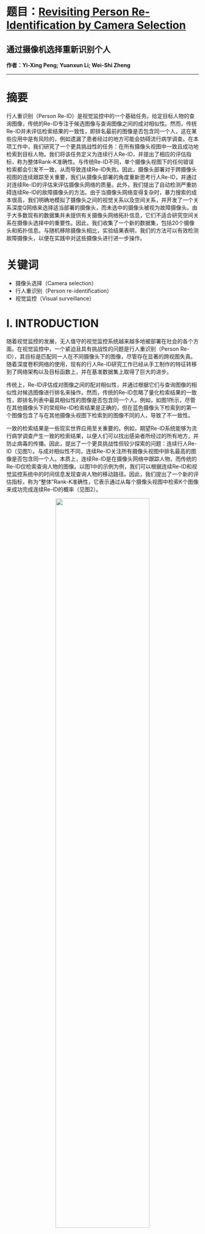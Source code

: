 # 题目：[Revisiting Person Re-Identification by Camera Selection](https://ieeexplore.ieee.org/document/10308725)  
## 通过摄像机选择重新识别个人
**作者：Yi-Xing Peng; Yuanxun Li; Wei-Shi Zheng** 

****
# 摘要

行人重识别（Person Re-ID）是视觉监控中的一个基础任务。给定目标人物的查询图像，传统的Re-ID专注于候选图像与查询图像之间的成对相似性。然而，传统Re-ID并未评估检索结果的一致性，即排名最前的图像是否包含同一个人，这在某些应用中是有风险的，例如遗漏了患者经过的地方可能会妨碍流行病学调查。在本项工作中，我们研究了一个更具挑战性的任务：在所有摄像头视图中一致且成功地检索到目标人物。我们将该任务定义为连续行人Re-ID，并提出了相应的评估指标，称为整体Rank-K准确性。与传统Re-ID不同，单个摄像头视图下的任何错误检索都会引发不一致，从而导致连续Re-ID失败。因此，摄像头部署对于跨摄像头视图的连续跟踪至关重要，我们从摄像头部署的角度重新思考行人Re-ID，并通过对连续Re-ID的评估来评估摄像头网络的质量。此外，我们提出了自动检测严重妨碍连续Re-ID的故障摄像头的方法。由于当摄像头网络变得复杂时，暴力搜索的成本很高，我们明确地模拟了摄像头之间的视觉关系以及空间关系，并开发了一个关系深度Q网络来选择适当部署的摄像头，而未选中的摄像头被视为故障摄像头。由于大多数现有的数据集并未提供有关摄像头网络拓扑信息，它们不适合研究空间关系在摄像头选择中的重要性。因此，我们收集了一个新的数据集，包括20个摄像头和拓扑信息。与随机移除摄像头相比，实验结果表明，我们的方法可以有效检测故障摄像头，以便在实践中对这些摄像头进行进一步操作。

# 关键词
- 摄像头选择（Camera selection）
- 行人重识别（Person re-identification）
- 视觉监控（Visual surveillance）

# I. INTRODUCTION

随着视觉监控的发展，无人值守的视觉监控系统越来越多地被部署在社会的各个方面。在视觉监控中，一个紧迫且具有挑战性的问题是行人重识别（Person Re-ID），其目标是匹配同一人在不同摄像头下的图像，尽管存在显著的跨视图失真。随着深度卷积网络的使用，现有的行人Re-ID研究工作已经从手工制作的特征转移到了网络架构以及目标函数上，并在基准数据集上取得了巨大的进步。

传统上，Re-ID评估成对图像之间的配对相似性，并通过根据它们与查询图像的相似性对候选图像进行排名来操作。然而，传统的Re-ID忽略了量化检索结果的一致性，即排名列表中最具相似性的图像是否包含同一个人。例如，如图1所示，尽管在其他摄像头下的常规Re-ID检索结果是正确的，但在蓝色摄像头下检索到的第一个图像包含了与在其他摄像头视图下检索到的图像不同的人，导致了不一致性。

一致的检索结果是一些现实世界应用至关重要的。例如，期望Re-ID系统能够为流行病学调查产生一致的检索结果，以便人们可以找出感染者所经过的所有地方，并防止病毒的传播。因此，提出了一个更具挑战性但较少探索的问题：连续行人Re-ID（见图1）。与成对相似性不同，连续Re-ID关注所有摄像头视图中排名最高的图像是否包含同一个人。本质上，连续Re-ID是在摄像头网络中跟踪人物，而传统的Re-ID仅检索查询人物的图像。以图1中的示例为例，我们可以根据连续Re-ID和视觉监控系统中的时间信息发现查询人物的移动路径。因此，我们提出了一个新的评估指标，称为“整体”Rank-K准确性，它表示通过从每个摄像头视图中检索K个图像来成功完成连续Re-ID的概率（见图2）。

<div align=center>
  <img src="https://img-blog.csdnimg.cn/direct/d6a61a00d7be44cfa3c91f671bde0288.png#pic_center" width="70%" />
</div>

<div align=center>
  <img src="https://img-blog.csdnimg.cn/direct/720206eb13a1457bae865632e086d5fa.png#pic_center" width="70%" />
</div>

连续Re-ID与摄像头网络中的摄像头部署密切相关。通常，为了在多个摄像头视图之间进行连续跟踪，如果Re-ID系统频繁地无法将一个摄像头视图下的图像与来自其他视图的图像关联起来，那么该摄像头可能成为摄像头网络的缺陷，因为它阻碍了连续Re-ID。因此，我们从摄像头部署的角度重新思考行人Re-ID。为了便于人类操作员有效且高效地改进摄像头部署，我们提出基于连续Re-ID评估摄像头网络的质量，并开发了一个摄像头代理来自动检测大幅降低跨摄像头视图的连续跟踪性能的摄像头。

在摄像头网络中检测故障摄像头是具有挑战性的。它不仅由环境因素决定，还受到摄像头网络中摄像头之间的全局一致性的影响，因为每个摄像头都希望能够为智能视觉监控（如连续Re-ID）提供一致且连续的信息。虽然直接方法是对故障摄像头应用暴力搜索，但随着摄像头数量的增加，时间成本呈指数级增长，使其变得不切实际。此外，暴力搜索缺乏灵活性，因为它很难回答诸如哪个摄像头是摄像头网络中最大的缺陷之类的问题。

因此，我们应用深度强化学习来训练一个摄像头选择的代理。具体来说，代理应该评估每个摄像头对摄像头网络的影响（表示为动作-价值函数），并相应地选择摄像头网络中某些适当部署的摄像头。通过这种方式，未选中的摄像头被视为故障摄像头。为了评估检测到的故障摄像头对连续Re-ID的负面影响，我们在移除代理检测到的故障摄像头之前和之后执行连续Re-ID，并计算性能提升来证明摄像头网络一致性的改进。

我们推测摄像头之间的关系对于检测故障摄像头至关重要，因为故障摄像头下的图像很难与其他图像关联。因此，我们开发了一个关系深度Q网络，它明确地模拟了摄像头之间的空间和视觉关系，以评估单个摄像头对整个摄像头网络的影响。除了关系建模，我们还引入了一种视觉质量评估技术，用于每个摄像头，以改进摄像头选择，因为每个摄像头捕获的图像质量是检测故障摄像头的重要线索。最后，我们开发的摄像头代理可以全面评估单个摄像头的影响，并找出故障摄像头，这有助于人类操作员采取进一步操作，改进摄像头部署，以跟踪跨越多个摄像头视图的人员。

由于大多数现有的数据集（例如MSMT17 [16]）不提供摄像头网络的拓扑信息，因此很难有效地模拟摄像头之间的空间关系。因此，我们收集了一个新的基准数据集，包括20个摄像头和隐私协议，以促进对连续Re-ID和摄像头选择的调查。

本工作的主要贡献有三个方面。
- 据我们所知，我们是第一个调查连续Re-ID问题并相应提出一个新指标，即整体Rank-K准确性。我们提出利用连续Re-ID评估摄像头部署的质量。
- 此外，为了自动检测摄像头网络中的故障摄像头，我们提出了一个关系深度Q网络，可以利用摄像头之间的关系来评估每个摄像头在摄像头网络中的影响。我们的实验结果表明了故障摄像头对跨多个摄像头视图的连续跟踪的负面影响以及我们方法的有效性。
- 我们引入了一个新的基准数据集，称为多摄像头连续行人Re-ID数据集（MC-CPD），以更好地调查连续行人Re-ID和摄像头选择。它比现有的公共标记数据集拥有更多的摄像头，并包含丰富的跨视图变化。它还包含详细的摄像头部署拓扑信息。

本文的组织如下。第二节回顾了行人Re-ID的相关研究工作。第三节形式化了连续Re-ID以及所提出的评估指标。第四节形式化了摄像头选择问题，并详细介绍了所提出的关系深度Q网络，用于自动检测故障摄像头。第五节介绍了我们数据集的详细信息。第六节报告了实验设置，并展示了实验结果以及分析。第七节扩展了我们的方法，用于内部摄像头监督摄像头选择，该方法无需昂贵的跨视图注释。我们最后在第八节总结了我们的工作。

# II. RELATED WORKS

## A. Evaluation Metrics for Re-ID

行人重识别旨在识别不同摄像头下的行人。因此，在评估行人Re-ID模型时，几乎所有研究都采用了CMC（累积匹配特征）曲线。CMC曲线反映了成功检索目标人物图像的前K次的准确性。不考虑画廊中有多少真实匹配，在CMC计算中只计算第一个匹配。在存在多个真实情况的情况下，Zheng等人提出了使用mAP（平均精度均值）进行评估，并且mAP有利于那些真实情况排在前面的结果。最近，Ye等人引入了一种新的指标，称为mINP（平均逆负惩罚），它关注最难正确检索的排名结果。

然而，广泛使用的CMC曲线、mAP和mINP并不适合连续Re-ID，因为它们不评估检索结果的一致性。如图2所示，一个在传统指标上表现良好的Re-ID模型并不一定比其它模型更适合连续Re-ID。因此，我们提出了一个新的指标，称为整体Rank-K准确性。与现有指标不同，整体Rank-K准确性评估检索结果的一致性，并计算在摄像头网络中一致且成功捕获目标人物的概率。

## B. Person Re-ID With Multiple Cameras

对于跨多个摄像头的Re-ID，传统方法集中在设计手工制作的特征和从标记数据中学习距离度量。此外，摄像头网络的拓扑结构也被用来提高成对匹配的效率和效果。然而，手工制作的特征很难克服人体姿态、背景、照明等的大幅度变化，使得它们的性能不令人满意。随着深度学习的飞速发展，深度卷积神经网络已经主导了这一领域，因为它能够自动从大量标记数据中学习到区分性的特征嵌入。最近，研究工作集中在网络架构和目标函数上，这些方法在基准数据集上取得了令人印象深刻的性能。

一些现有的工作关注来自多个摄像头的检索，旨在提高Re-ID模型在CMC和mAP方面的性能。他们提到，给定查询从不同摄像头的检索结果应该一致地包含同一个人，否则会出现冲突。他们将一致性表述为目标函数并对其进行优化，以获得更好的Re-ID模型。然而，由于更强大的网络架构的存在，深度模型可以很容易地在训练集中获得不同摄像头之间一致的匹配关系。换句话说，在训练后，给定训练集中的一个行人，Re-ID模型可以在每个摄像头视图下一致地识别目标人物。此外，施加一致性约束的方法在评估时非常耗时，当测试集变大时很难应用。总之，现有方法不考虑摄像头部署，并且不能检测摄像头网络中的故障摄像头。它们的工作重点是图像之间的关系，我们实验表明，它们受到故障摄像头的困扰。

与现有工作不同，我们研究了连续Re-ID，它衡量了一个方法在多个摄像头上一致地跟踪查询人物的性能；然而，传统的Re-ID只提供了从画廊集中检索查询人物的图像，而没有指示它是否成功地在每个摄像头视图中匹配了查询人物。此外，现有工作不考虑检测故障摄像头。相比之下，我们利用连续Re-ID评估摄像头部署的质量，并提出自动检测摄像头网络中的故障摄像头。我们引入了一个关系深度Q网络，以提供有关单个摄像头对摄像头网络影响的信息。实验结果表明，故障摄像头有效地被我们的方法检测到，这些摄像头妨碍了连续监控。我们还扩展了我们的方法到内部摄像头监督摄像头选择，它利用轨迹检测故障摄像头，并且无需身份标签。我们认为摄像头部署对于视觉监控至关重要，我们的工作可以帮助改进部署。

## C. Camera Selection

一些现有的摄像头选择工作集中在为体育赛事的广播选择摄像头视图。他们的目标与我们的不同。具体来说，我们试图发现摄像头网络中的故障摄像头，而他们寻找的是每个时刻的最佳质量摄像头：他们一次只选择一个摄像头，用于体育赛事的最佳广播，并且不考虑摄像头之间的关系。因此，他们的方法不适合我们的问题。

还有一些研究关于摄像头选择用于跟踪，其中候选摄像头视场是重叠的。他们需要目标人物的位置来选择连续的摄像头进行跟踪，这在我们的工作中是不可用的，他们选择的摄像头与特定行人的移动有关。不同地，我们的工作旨在检测摄像头网络上的故障摄像头，而不是为跟踪特定人物选择连续的摄像头。此外，我们工作中的摄像头视场不重叠。

总之，先前工作的动机与我们的完全不同，这使得现有的方法不能应用于我们的问题。

# III. CONTINUOUS PERSON RE-IDENTIFICATION

## Problem Formulation
假设在摄像头网络中有 $M$ 个摄像头，以及一组画廊图像，记为 $G = \bigcup_{i=1}^{M} G_i$ ，其中 $G_i = \( x_{i,g}, y_{i,g} \) ^{N_{Gi}}_ {g=1}$ ， $x_{i,g}$ 表示第 $i$ 个视图中的第 $g$ 个画廊图像，带有身份标签 $y_{i,g}$ ， $N_{Gi}$ 是 $Gi$ 中图像的数量。假设Re-ID系统由一个特征提取器 $f(\cdot)$（通常是手工制作的特征描述符或深度模型）组成，该提取器将图像 $x_{i,g}$ 映射到特征嵌入 $f(x_{i,g})$ ，以及一个相似性度量 $sim(\cdot)$ ，用于测量两个图像特征之间的相似性。给定一个查询图像 $x_q$ ，连续Re-ID的目标是在摄像头网络的每个可能的摄像头视图中一致且成功地检索包含与 $x_q$ 相同人物的图像。

正式地说，在第 $i$ 个视图下，我们根据查询图像和画廊图像之间的相似性，将第 $i$ 个视图的画廊图像集 $G_i$ 按降序排序，以获得 $G_{q_i} = \( x_{i,gq_h} \)^{N_{Gi}}_ {h=1}$ ，其中 $x_{i,gq_h}$ 表示在第 $i$ 个视图中与查询图像 $x_q$ 最相似的第 $h$ 个画廊图像，即满足：

$$
sim(f(x_{i,gq_h}), f(x_q)) \geq sim(f(x_{i,gq_{h'}}), f(x_q)) \quad \text{for} \ h < h'.
$$

类似地，我们可以获得 $M$ 个排序的画廊集合，每个集合都是一个摄像头视图中的排名列表。最后，我们通过从每个排序的画廊集合 $G_{q_i}$ 中检索前 $K$ 个图像来获得检索结果 $G_{q,K}$ ，记为 $G_{q,K} = \bigcup_{i=1}^{M} G_{q,K_i}$ ，其中 $G_{q,K_i} = \( x_{i,gq_1}, \ldots, x_{i,gq_K} \)$ 。如果存在至少一个图像在 $G_{q,K_i}$ 中包含与 $x_q$ 相同的人物，我们认为 Re-ID 系统能够在第 $i$ 个摄像头下识别 $x_q$ ，并记为 $Acc_{K_i}^q = 1$ ；否则为零。如果对于所有 $i = 1, \ldots, M$ ， $Acc_{K_i}^q = 1$ 都成立，我们认为 Re-ID 系统能够一致地识别所有摄像头视图中的 $x_q$ ，并记为 $Acc_K^q = 1$ ；否则为零，即 $Acc_K^q = \prod_{i=1}^{M} Acc_{K_i}^q$ 。

注意， $x_q$ 中的人物可能没有出现在所有 $M$ 个摄像头视图中。在计算连续Re-ID模型的整体Rank-K准确性时，对于查询人物没有出现的摄像头（例如，第 $i$ 个摄像头视图），我们忽略这些摄像头并设置 $Acc_{K_i}^q = 1$ 。

## Overall Rank-K Accuracy. A New Evaluation Metric
给定查询集 $Q$ 和画廊集 $G$ ，Re-ID 系统的整体 Rank-K 准确性，由特征提取器 $f(\cdot)$ 和相似性度量 $sim(\cdot)$ 组成，计算为：

$$
ORank-K(Q, G, f(\cdot), sim(\cdot)) = \frac{1}{N_Q} \sum_{q} Acc_K^q,
$$

其中 $N_Q$ 是查询图像的数量。

## Comparison to Conventional Rank-K Accuracy
整体 Rank-K 准确性与传统的 Rank-K 准确性不同。作为比较，我们重新审视传统的 Rank-K 准确性。给定一个查询图像 $x_q$ ，传统的 Re-ID 会将整个画廊集合 $G$ 进行排序。如果在排序后的画廊集合的前 $K$ 个图像中包含了目标人物，则记为 $\hat{Acc}_K^q = 1$ ；否则为零。然后，传统的 Rank-K 准确性计算为：

$$
Rank-K(Q, G, f(\cdot), sim(\cdot)) = \frac{1}{N_Q} \sum_{q} \hat{Acc}_K^q.
$$

通过比较整体 Rank-K 准确性和传统 Rank-K 准确性的计算，我们可以看到，传统的 Re-ID 旨在检索查询人物的图像，但它不测量 Re-ID 模型是否能够在每个摄像头视图中成功匹配查询人物。不同地，连续 Re-ID 旨在跨多个摄像头跟踪查询人物。

# IV. 通过连续重识别进行摄像机选择

发现对连续重识别性能有显著影响的有缺陷摄像机非常重要。在本节中，我们的目标是基于连续重识别自动检测有缺陷的摄像机。假设存在一个训练集  $X = \bigcup_{i} X_i$ ，其中  $X_i = \{ x_{i,j}, y_{i,j} \}^{N_{X_i}}_ {j=1}$ ， $N_{X_i}$  是  $X_i$  中图像的数量。我们开发了一个摄像机代理来自动选择摄像机网络中相对适当部署的摄像机。给定摄像机网络中的训练集  $X$  和一个定制的摄像机数量  $\hat{M}$ ，摄像机代理应该输出一个  $\hat{M}$  摄像机的序列。如果所选摄像机部署得当，那么在所选摄像机下的连续重识别系统应该表现良好。这样，未选中的其他摄像机被视为有缺陷的摄像机。我们通过实验发现，有效发现有缺陷的摄像机，并且当适当数量的有缺陷摄像机被移除时，重识别性能变得稳定。

主要挑战是 1) 如何处理巨大的搜索空间（例如，在 20 个摄像机中选择 10 个摄像机有 184,756 种可能的结果）和 2) 如何评估每个摄像机对摄像机网络的影响，以便人类操作员可以获得足够的信息进行摄像机调整。为了克服这些挑战并获得所需的摄像机代理，我们首先介绍了一个基于深度强化学习的基础方法。然后，我们提出了一个关系深度 Q-网络来利用摄像机之间的关系进行改进。

## A. 摄像机选择的基本框架

摄像机选择的策略基本上遵循马尔可夫决策过程（MDP），在每个时间  $t$ ，摄像机代理处于状态  $s_t$  并且可以在状态  $s_t$  中采取一个动作  $a_t$ 。采取动作  $a_t$  后，状态从  $s_t$  转移到新的状态  $s_{t+1} = T(s_t, a_t)$ ，并且代理获得相应的奖励  $r_t = R(s_t, a_t)$ 。在我们的MDP公式中，摄像机代理的目标是检测并移除有缺陷的摄像机。

**状态（State）**：状态  $s_t$  表示时间  $t$  的摄像机部署方案。注意，摄像机网络中有  $M$  个摄像机，因此  $s_t$  被定义为一个  $M$  维的二进制向量。向量  $s_t$  中的第  $i$  个元素  $s_{i_t}$  表示第  $i$  个摄像机的状态。如果  $s_{i_t} = 1$ ，则表示第  $i$  个摄像机处于激活状态，否则它是被停用的。被停用的摄像机被视为检测到的有缺陷的摄像机。

**动作（Action）**：由于我们的目标是检测有缺陷的摄像机，在每个状态  $s_t$  中，可用的动作是移除一个可能干扰连续视觉监控的激活摄像机。动作  $a_t$  被定义为一个  $M$  维的单热编码向量，其中第  $i$  个元素  $a_{i_t} = 1$  表示停用第  $i$  个摄像机。当前动作影响的摄像机称为动作摄像机。对于  $a_t$  有两个约束条件：

$$
\sum_{i} a_{i_t} = 1
$$

$$
\sum_{i} s_{i_t} \cdot a_{i_t} = 1
$$

第一个方程约束动作只能停用一个摄像机，第二个方程进一步约束动作只能对一个激活的摄像机起作用。状态转移函数如下：

$$
s_{t+1} = T(s_t, a_t) = s_t \oplus a_t
$$

其中  $\oplus$  表示逻辑异或操作， $T(\cdot, \cdot)$  是状态转移函数。由于  $a_t$  的约束存在，连续两个状态  $(s_t, s_{t+1})$  之间的差异是一个激活的摄像机变为停用状态。

**状态值（Value of a State）**：直观上，状态  $s_t$  的值是状态  $s_t$  下摄像机部署的质量，它可以通过激活摄像机中的连续重识别性能来反映。

我们假设有一个预训练的特征提取器  $f_e(\cdot)$  是可用的，因为有公共数据集如 Market-1501 用于预训练。使用标记的训练集  $X$ ，我们在状态  $s_t$  下评估预训练特征提取器  $f_e(\cdot)$  的连续重识别性能。具体来说，在状态  $s_t$  中，我们从  $X_q$  和  $X_g$  中选择激活摄像机下的图像，分别表示为  $X_{q_{s_t}}$  和  $X_{g_{s_t}}$ 。

$$
X_{q_{s_t}} = \bigcup_{x_{i,q} \in X_q, s_{i_t} = 1} x_{i,q}
$$

$$
X_{g_{s_t}} = \bigcup_{x_{i,g} \in X_g, s_{i_t} = 1} x_{i,g}
$$

因此，我们使用  $f_e(\cdot)$  在  $X_{q_{s_t}}$  和  $X_{g_{s_t}}$  上的整体 Rank-1 准确性来表示状态值  $v(s_t)$ ：

$$
v(s_t) = ORank-1(X_{q_{s_t}}, X_{g_{s_t}}, f_e(\cdot), cos(\cdot))
$$

其中余弦相似度  $cos(\cdot)$  被用作相似度度量，遵循之前工作的做法。

**奖励（Reward）**：奖励  $r_t$  是一个标量，表示在排除动作摄像机后整个摄像机网络的一致性的即时增益。奖励  $r_t$  允许代理学习在采取动作  $a_t$  之前和之后状态值的差异。基于上述价值函数  $(9)$ ，奖励函数  $R(\cdot, \cdot)$  被制定为：

$$
r_t = R(s_t, a_t) = \tanh (v(s_{t+1}) - v(s_t))
$$

其中  $s_{t+1}$  在  $(6)$  中定义。

**训练（Training）**：我们的目标是学习理想的累积奖励  $Q^\*(s_t, a_t)$ ，这也被称为动作-价值函数。直观上， $Q^\*(s_t, a_t)$  表示在  $s_t$  状态下采取动作  $a_t$  的累积增益，移除有缺陷的摄像机应该带来较大的累积增益。累积奖励  $Q^\*(s_t, a_t)$  满足：

$$
Q^\*(s_t, a_t) = r_t + \gamma \max_{a_{t+1}} Q^\*(s_{t+1}, a_{t+1})
$$

其中  $\gamma$  是一个参数，用于控制未来奖励的重要性。当  $\gamma > 0$  时， $Q^\*(s_t, a_t)$  表示在采取动作  $a_t$  后的预期累积奖励，这是当前奖励  $r_t$  与下一个状态  $s_{t+1}$  中预期累积奖励的总和。当  $\gamma = 0$  时， $Q^\*(s_t, a_t)$  等于  $r_t$ 。我们使用常用的深度 Q-网络（DQN） $f_\theta(\cdot, \cdot)$ ，它由全连接层和激活层组成，根据给定的状态向量和动作向量来近似  $Q^\*(\cdot, \cdot)$ 。显然， $f_\theta(\cdot, \cdot)$  的输出应该满足  $(11)$ 。因此，学习  $f_\theta(\cdot, \cdot)$  的目标函数是：

$$
\hat{L}_ {RL} = \| r_t + \gamma \max_{a_{t+1}} f_\theta(s_{t+1}, a_{t+1}) - f_\theta(s_t, a_t) \|^2_2
$$

在这里，为了稳定学习过程，通常在强化学习中会开发一个辅助网络  $f_{\theta'}(\cdot, \cdot)$ ：

$$
\bar{L}_ {RL} = \| r_t + \gamma \max_{a_{t+1}} f_\theta(s_{t+1}, a_{t+1}) - f_\theta(s_t, a_t) \|^2_2
$$

其中  $f_{\theta'}(\cdot, \cdot)$  是通过  $f_\theta(\cdot, \cdot)$  动量更新的，或者每几个训练迭代更新一次的  $f_\theta(\cdot, \cdot)$  的副本。

每次迭代包含几个集数。在每个集数中，状态从充满 1 的二进制向量开始，表示所有摄像机在初始状态  $s_0$  中都被选中。摄像机代理开始采取行动，逐渐移除有缺陷的摄像机，当摄像机数量减少到 1 时，集数结束。在训练过程中，代理采用 ϵ-贪婪策略，以概率 ϵ 采取动作  $a_t = \arg\max_{a_t} f_\theta(s_t, a_t)$  或以概率  $1-\epsilon$  进行随机行动。

**评估（Evaluation）**：从状态  $s_0 = [1, ..., 1]$  开始，这是一个用 1 填充的  $M$  维向量，摄像机代理根据  $f_\theta(s_0, a_0)$  采取行动以最大化奖励，然后根据  $(6)$  获得下一个状态  $s_1$ 。每次摄像机代理采取行动  $a_t = \arg\max_{a_t} f_\theta(s_t, a_t)$ ，就移除一个摄像机。这个过程一直持续，直到只剩下  $\hat{M}$  个激活的摄像机。剩下的  $\hat{M}$  个激活的摄像机被视为部署良好的摄像机，移除的摄像机被视为有缺陷的摄像机。

**讨论**：上述价值函数的一个关注点是特征提取器  $f_e(\cdot)$  是在另一个领域（即源领域）中训练的，如果直接将其应用于当前的摄像机网络，可能会存在领域差距。然而，并不要求  $f_e(\cdot)$  在状态  $s_t$  上表现良好，关键在于不同状态之间的相对性能比较，这对于我们的工作是关键。具体来说，如果  $f_e(\cdot)$  在  $s_t$  上的表现优于  $s_t'$ ，那么状态值之间的差异，即  $(v(s_t) - v(s_t'))$ ，将表明  $s_t$  比  $s_t'$  好多少。状态值之间的差异对于引导摄像机代理检测有缺陷的摄像机是重要的，因为无论应用哪个特征提取器，有缺陷的摄像机之间的重新识别都是相对更困难的。另一个关注点是标记数据  $X$  的成本很高。为了解决这个问题，我们在本文的倒数第二节中采取了一步，将我们的方法扩展到不需要身份标签的摄像机内监督摄像机选择，该方法利用轨迹检测有缺陷的摄像机。

除了上述关注点，基本框架中存在一个关键弱点，即基本框架仅将状态和动作作为输入。因此，它缺乏对摄像机之间关系的建模能力，这限制了其性能。

## B. 关系深度Q网络用于摄像机选择

从多个摄像机视图的连续跟踪角度来看，我们推测摄像机之间的关系对于检测有缺陷的摄像机至关重要，因为连续跟踪要求一个摄像机视图下的图像能够与其它视图下的图像关联。因此，我们开发了一个关系深度Q网络（relational deep Q-network），以明确地模拟摄像机之间的关系，更好地评估每个摄像机的影响。我们首先考虑了哪些类型的摄像机关系对摄像机选择有益。一方面，存在视觉关系，因为具有相似拍摄角度和亮度的摄像机有助于个人重识别的成功。另一方面，相邻摄像机捕获的信息可能相似。因此，空间关系也应该被考虑，因为模型可能会过分关注局部摄像机组，从而无法捕捉摄像机网络中的全局关系。

基于上述考虑，我们根据摄像机的视觉和空间特征探索了摄像机之间的关系。视觉模型从每个摄像机视图中捕获的原始帧中提取视觉信息，我们基于摄像机之间的物理距离计算空间关系。关系聚合模型将从视觉信息中挖掘视觉关系，并将视觉关系与空间关系聚合。然后，预测模型  $fr(\cdot)$  利用聚合信息来近似动作-价值函数。关系深度Q网络的架构如图3所示。

<div align=center>
  <img src="https://img-blog.csdnimg.cn/direct/37ce378a718646c5bd571deec0abf88d.png#pic_center" width="70%" />
</div>

**视觉模型**：视觉模型采用卷积神经网络  $fv(\cdot)$  来提取特征。 $fv(\cdot)$  接受被选中摄像机捕获的一批原始帧作为输入，并提取视觉信息。在我们的实验中，我们采用了在ImageNet上预训练的ResNet50作为  $fv(\cdot)$ ，因为它可以提取从ImageNet学习到的多样化视觉特征。基于状态  $s_t$  和动作  $a_t$ ，视觉特征进一步被分为两组，一组代表将被  $a_t$  移除的摄像机的视觉特征，另一组代表状态  $s_t$  中剩余摄像机的视觉特征。

假设第  $i$  个摄像机为  $c_i$ 。假设在状态  $s_t$  和动作  $a_t$  下，剩余的摄像机为  $c_1, ..., c_{i-1}, c_{i+1}, ..., c_{i+k}$ ，并且摄像机  $c_i$  是将被动作  $a_t$  移除的动作摄像机。 $\hat{X}_ t^i = \{ \hat{x}_ {j}^i \}^{|\hat{X}_ t^i|}_{j=1}$  表示在时间戳  $t$  从摄像机  $c_i$  采样的一批原始帧。剩余摄像机的数量为  $M_r = (i + k - 1)$ ，视觉模型的输出可以被公式化如下：

$$
Fv( \hat{X}_ t^i ) = \frac{1}{|\hat{X}_ t^i|} \sum_{j} fv(\hat{x}_{j}^i),
$$

$$
\bar{V}_t^r = [Fv( \hat{X}_t^1), ..., Fv( \hat{X}_t^{i-1}), Fv( \hat{X}_t^{i+1}), ..., Fv( \hat{X}_t^{i+k})]^T,
$$

其中  $Fv( \hat{X}_t^i ) \in \mathbb{R}^{d_v \times 1}$  是动作摄像机  $c_i$  的视觉信息， $\bar{V}_t^r \in \mathbb{R}^{M_r \times d_v}$  代表剩余摄像机的视觉信息。 $d_v$  是特征维度。

**空间拓扑关系**：空间关系是基于摄像机之间的物理距离建模的。假设摄像机之间的空间距离是可用的，并且第  $i$  个摄像机和第  $k$  个摄像机之间的距离被表示为  $d_{i,k}$ 。

基于状态  $s_t$  和动作  $a_t$ ，剩余摄像机和动作摄像机之间的距离被认为是空间拓扑关系  $\omega_G$ ，其维度与剩余摄像机的数量一致。正式地说，如果有  $i + k$  个激活的摄像机在状态  $s_t$  中，并且动作  $a_t$  是停用第  $i$  个摄像机，我们有：

$$
\omega_G = [d_{1,i}, ..., d_{i-1,i}, d_{i+1,i}, ..., d_{i+k,i}] .
$$

**关系聚合模型**：为了评估在状态  $s_t$  下采取动作  $a_t$  的影响，关系聚合模型首先捕获动作摄像机和剩余摄像机之间的视觉关系，然后将视觉关系和空间关系聚合。综合关系被用来学习动作-价值函数。

视觉关系是通过注意力机制来挖掘的。给定动作摄像机的视觉特征  $Fv( \hat{X}_t^i )$  和剩余摄像机的  $\bar{V}_t^r$ ，关系聚合模型通过不同的线性投影将它们映射到查询  $z_t^a$ 、键  $K_t^r$  和值  $V_t^r$ ，以发现它们之间的潜在关系：

$$
z_t^a = (Fv( \hat{X}_t^i))^T W^Q,
$$

$$
K_t^r = \bar{V}_t^r W^K,
$$

$$
V_t^r = \bar{V}_t^r W^V,
$$

其中  $W^Q, W^K, W^V \in \mathbb{R}^{d_v \times d_q}$  是三个可学习的线性投影。从潜在视觉特征中派生出的  $K_t^r$  和  $z_t^a$  的内积代表了不同摄像机视觉特征之间的相似性。因此，我们计算动作摄像机和剩余摄像机之间的视觉关系  $\omega_V$  如下：

$$
\omega_V = z_t^a (K_t^r)^T.
$$

由于相邻的摄像机容易具有相似的视觉特征，仅考虑视觉关系会使模型倾向于关注局部区域的一组摄像机，这不是我们期望的。为此，我们利用空间关系鼓励模型捕捉摄像机网络中的全局关系。我们通过逐元素乘法将视觉关系  $\omega_V$  和空间拓扑关系  $\omega_G$  结合起来，以获得动作摄像机和剩余摄像机之间更全面的关系。应用softmax函数进行归一化，我们获得摄像机之间的全面关系：

$$
\omega = \text{softmax} \left( \frac{\omega_G \odot \omega_V}{\hat{d}_q} \right),
$$

其中  $\hat{d}_q$  是  $z_t^a$  的特征维度， $\odot$  是逐元素乘法。值  $V_t^r$  代表剩余摄像机的潜在表示。通过结合  $V_t^r$  和  $\omega$ ，我们可以表示在评估动作摄像机影响时重要的剩余摄像机。

$$
u_t = \omega V_t^r .
$$

动作摄像机的表示  $z_t^a$  和相关剩余摄像机的表示  $u_t$  被连接起来。生成的表示将通过几个全连接层和激活层  $fr(\cdot)$  传递，以评估在状态  $s_t$  下采取动作  $a_t$  的累积奖励。通过  $fr([z_t^a, u_t])$ ，整个关系深度Q网络通过最小化目标函数进行训练：

$$
L_{RL} = \| r_t + \gamma \max_{a_{t+1}} fr([z_{t+1}^a, u_{t+1}]) - fr([z_t^a, u_t]) \|^2_2,
$$

其中  $fr'(\cdot)$  是通过  $fr(\cdot)$  动量更新的，或者是每几个训练迭代更新一次的  $fr(\cdot)$  的副本，不同的  $a_{t+1}$  将产生不同的  $z_{t+1}^a, u_{t+1}$ 。

总之，关系深度Q网络在每个时间  $t$  接受状态  $s_t$ 、动作  $a_t$ 、每个摄像机下的原始帧  $\{ \hat{X}_ t^i \}$  和摄像机之间的空间距离  $\{ d_{i,k} \}$  作为输入，并挖掘动作摄像机和剩余摄像机之间的关系，以评估累积奖励  $fr([z_t^a, u_t])$ 。关系深度Q网络的评估与上述基本框架相同。

## C. 单摄像机质量评估

除了摄像机之间的关系外，每个单独摄像机的质量也是检测摄像机网络中有缺陷摄像机的关键线索。我们希望摄像机能够以适当的视角拍摄行人，并具有良好的照明条件。例如，如果一个摄像机大多数情况下拍摄行人的正面，它应该被赋予一个高的角度分数；反之，则应该被赋予一个低的角度分数。此外，如果一个摄像机视图下的图像亮度太亮或太暗，该摄像机应该被赋予一个低的照明分数。

然而，正确量化摄像机角度和其他因素的评分是成本高昂的，因为它需要手动定义的准则和繁琐的评估工作。此外，一个摄像机的质量取决于许多超出角度和照明条件的因素。

为此，我们提出利用预训练的特征提取器  $f_e(\cdot)$ ，它用于计算状态值  $(9)$ ，以及标记数据  $X$  来自动评估每个摄像机的视觉效果。直观上，如果一个摄像机下的图像质量高，并且清晰地揭示了身份区分信息，那么该摄像机下同类之间的变化将会很小，不同类之间的变化将会很大。我们量化第  $i$  个视图下同类变化  $S_{intra}^i$  如下：

$$
S_{intra}^i = \frac{1}{|PX_i|} \sum_{(x_{j}^i,x_{p}^i) \in PX_i} \| f_e(x_{j}^i) - f_e(x_{p}^i) \|_2^2
$$

其中  $\| \cdot \|_2^2$  表示  $L2$  范数的平方， $PX_i$  表示  $X_i$  中包含同一个人的图像对的集合：

$$
PX_i = \{ (x_{j}^i, x_{p}^i) | x_{j}^i \in X_i, x_{p}^i \in X_i, y_{j}^i = y_{p}^i \}
$$

类似地，第  $i$  个视图下不同类之间的变化  $S_{inter}^i$  被量化为：

$$
S_{inter}^i = \frac{1}{|NX_i|} \sum_{(x_{j}^i,x_{n}^i) \in NX_i} \| f_e(x_{j}^i) - f_e(x_{n}^i) \|_2^2
$$

其中  $NX_i$  表示  $X_i$  中包含不同人图像对的集合：

$$
NX_i = \{ (x_{j}^i, x_{n}^i) | x_{j}^i \in X_i, x_{n}^i \in X_i, y_{j}^i \neq y_{n}^i \}
$$

最后，我们通过综合考虑第  $i$  个视图下的同类和不同类变化来评估该摄像机下的图像质量  $S_i$ ：

$$
S_i = \frac{S_{inter}^i}{S_{intra}^i}
$$

一个更大的  $S_i$  意味着第  $i$  个摄像机视图下的图像质量更高。

我们进一步通过引入单摄像机质量评估来改进价值函数  $(9)$ ：

$$
v(s_t) = ORank-1(X_{q_{s_t}}, X_{g_{s_t}}, f_e(\cdot), cos(\cdot)) + \lambda Z(s_t)
$$

其中  $\lambda$  是一个权衡参数， $Z(s_t)$  表示状态  $s_t$  中激活摄像机的平均质量：

$$
Z(s_t) = \frac{1}{\sum_{i} s_{i_t} s_{i_t}} \sum_{i} s_{i_t} \cdot S_i
$$

记住  $s_{i_t}$  是  $s_t$  的第  $i$  个元素， $s_{i_t} = 1$  表示第  $i$  个摄像机在  $s_t$  中是激活的。通过改进后的价值函数  $(29)$ ，我们可以更有效地测量奖励，并引导关系深度Q网络学习更好的动作-价值函数  $(23)$ 。

# V. 多摄像机连续人员重识别（MC-CPD）数据集

由于人员重识别在近年来受到越来越多的关注，越来越多的数据集被引入，如VIPeR [12]、CUHK03 [13]、Market-1501 [14]、DukeMTMC4ReID [15]和MSMT17 [16]。大多数现有的数据集包含少于10个摄像机，因此这些数据集的摄像机选择问题相对容易。Shinpuhkan2014 [64]和MSMT17 [16]是目前拥有最大数量摄像机的公共数据集。然而，Shinpuhkan2014中的行人数量太少（仅有24个身份）。而且，包括MSMT17在内的许多数据集缺乏摄像机部署的拓扑信息，这使得研究摄像机之间的空间拓扑关系变得不可能。

为了促进摄像机选择的调查，我们提出了一个名为MC-CPD的新数据集。我们在校园内外的室内外部署了一个由20个摄像机组成的监控网络，包括十一个1920×1080 FHD摄像机和九个1280×720 HD摄像机。我们数据集中可能的摄像机方案数为 \(2^{20}\)。MC-CPD数据集包含461个身份，训练集包含209个穿着夏装的人。值得注意的是，测试集包含252个人，其中42个人穿着冬装。数据集是在设计有中庭的建筑中收集的，因此由于一些摄像机受到阳光的严重影响，一些摄像机部署在昏暗的角落，数据集包含剧烈的照明变化。摄像机5（简称为C5）监控中庭的地面。C4监控中庭的入口，部分受到中庭阳光的影响。此外，如图10所示，部署在走廊中的摄像机，如C2、C7和C8，也受到阳光的影响。值得注意的是，由于摄像机位于建筑物中，计算摄像机之间的拓扑关系时考虑了相邻楼层和相邻位置的拓扑信息。更多细节，包括计算拓扑关系的方法，显示在附录中，可在线获取。

在形成数据集时，采用了最先进的人员检测器[68]进行行人检测。身份的标签是手工标注的。我们数据集与其他数据集的比较显示在表I中，图4显示了我们数据集的统计信息。摄像机的拓扑部署如图5所示。

<div align=center>
  <img src="https://img-blog.csdnimg.cn/direct/a1efc1cb64494c9fb7c6feb337928dd4.png#pic_center" width="70%" />
</div>

<div align=center>
  <img src="https://img-blog.csdnimg.cn/direct/c8d1fb488e094b988177c854a98b2d83.png#pic_center" width="70%" />
</div>

<div align=center>
  <img src="https://img-blog.csdnimg.cn/direct/9dcdc926563342adb380b987b20aaaea.png#pic_center" width="70%" />
</div>

总之，我们的数据集与以前的公共数据集相比具有以下优势：

1. 据我们所知，我们数据集中的摄像机数量是现有公共标记人员重识别数据集中最大的。此外，不同的摄像机在角度、图像质量和光照强度上有所不同，这使得数据集适合调查摄像机对连续人员重识别的影响。摄像机网络的拓扑信息也是可用的。
2. 我们的数据显示对隐私风险是免费的，因为所有的参与者都签署了隐私协议。我们将在不久的将来发布这个数据集。请注意，所有志愿者都同意捕获的数据只能用于科学研究。

# VI. 实验

## A. 实验设置

**数据集和模型**：我们在以下四个数据集上应用了先进的重识别模型进行连续重识别任务，以调查传统重识别和连续重识别之间的差异：Market1501 [14]、MSMT17 [16]、SAIVT-Softbio（简称SAIVT）[67]和MC-CPD。这些模型包括广泛使用的骨干网络ResNet50 [36]、经典的基于部分的模型PCB [37]、强大的基于注意力的模型ABD-Net [11]、群体一致性学习模型CRF [50]和先进的基于变换器的模型TransReID [39]。

为了验证所提出方法的有效性以及有缺陷摄像机对连续重识别的负面影响，我们在MC-CPD和SAIVT数据集上应用了关系深度Q网络来检测有缺陷的摄像机，因为这些数据集拥有相当数量的摄像机并提供了足够的拓扑信息（用于模拟空间关系）和原始帧（用于模拟视觉关系）。在移除所检测到的有缺陷摄像机后，我们得到了修改后的数据集，分别称为MC-CPD(S)和SAIVT(S)。然后，我们再次评估了上述先进的重识别模型在这些修改后的数据集上的性能。如果所提方法能有效地检测到有缺陷的摄像机，那么这些先进的重识别模型预期将在修改后的数据集上实现令人印象深刻的连续重识别性能。由于随机减少数据集中的摄像机数量也可能提高重识别性能，我们在第六节中将我们的方法与随机选择方法和其他相关工作进行了比较。

值得注意的是，修改后数据集的训练集与原始数据集相同，只有测试集不同。我们保持训练集不变的原因是：1）为了显示有缺陷摄像机的负面影响，我们应该在摄像机选择前后保持用于评估的重识别模型不变；2）在所选摄像机下重新训练重识别模型并不会改变我们的主要结论，即有缺陷的摄像机严重妨碍了连续重识别，同时它还带来了额外的计算成本。我们还训练了在所选摄像机下的数据上的重识别模型进行评估，并发现大多数重识别模型的性能可以略微提高。有关详细信息，请参阅在线附录。

**评估指标**：对于传统重识别，我们采用Rank-1、Rank-5和Rank-10准确性作为评估指标。对于连续重识别，我们采用所提出的整体Rank-1、整体Rank-5以及整体Rank-10准确性作为评估指标。

## B. 实施细节

我们在 SAIVT 和 MC-CPD 数据集上执行了有缺陷摄像机的检测实验。对于摄像机代理的训练，我们在一个 Market-1501 数据集上训练了一个 PCB [37] 模型，使用 ResNet-50 [36] 作为骨干网络，并将其用作特征提取器  $f_e(\cdot)$  来计算状态值  $(29)$ 。默认情况下，在训练阶段，我们使用标准的 SGD 优化器，并将学习率、动量和权重衰减设置为 0.00025、0.9 和 0.0005，分别。小批量的大小设置为 32（每个训练迭代包含 32 个集数），并且我们的关系深度 Q-网络的总体训练过程包括 128 个周期。累积奖励折扣  $\gamma$  设置为 0.5。视觉特征向量在  $(14)$  中的特征维度  $\hat{d}_ v$  是 2048，而在  $(21)$  中的  $\hat{d}_ q$  是 512。在图 3 中的  $fr(\cdot)$  由三个全连接层组成，每个全连接层后面都跟着一个 ReLU 激活层，除了最后一个。单摄像机质量评估的权重  $\lambda$  设置为 2.0。 $\epsilon$ -贪婪策略中的参数  $\epsilon$  最初设置为 0.8，并且每 32 个周期将其当前值减少到  $0.9$  倍。摄像机之间的空间距离  $d_ {i,k}$  的计算细节在附录中提供，代码将公开提供。

## C. 研究连续重识别的紧迫性

表 II 显示了先进重识别模型在传统重识别和连续重识别上的性能。实验结果展示了连续重识别的难度。由于先进重识别模型在连续重识别上无法达到令人满意的性能，可以得出结论，针对优化重识别的成对相似性的研究工作并不等同于有效提高检索结果的一致性。例如，尽管 PCB 在 MC-CPD 数据集上达到了 81.3% 的 Rank-1 准确率，但它只在整体 Rank-1 准确率上达到了 36.3%，这对于连续重识别来说是不满意的。因此，值得将更多的研究工作投入到连续重识别中。

<div align=center>
  <img src="https://img-blog.csdnimg.cn/direct/6bebf5e868e04ce6a99a1c0290ef794d.png#pic_center" width="70%" />
</div>

## D. 有缺陷摄像机对连续重识别的负面影响

为了展示摄像机部署的影响，我们在通过我们的方法检测并排除了原始数据集中的有缺陷摄像机后，对 MC-CPD(S) 数据集和 SAIVTSoftbio(S) 数据集进行了进一步评估。每个修改后数据集的测试集包含原始数据集中一半数量的摄像机。从表 II 中可以看出，在 MC-CPD(S) 数据集上，PCB 模型的整体 Rank-1 准确率显著提高到了 82.5%，比原始数据集上的原始结果高出 46.2%。在移除检测到的有缺陷摄像机后，连续重识别性能的变化表明这些摄像机严重妨碍了连续重识别，而我们的方法能够有效地检测到这些摄像机。

此外，一个有趣的现象是，在 SAIVT 数据集上排除有缺陷摄像机后，Re-ID 模型的 Rank-1 准确率下降了，甚至低于整体 Rank-1 准确率。注意到我们的方法是为了提高摄像机网络的一致性，它并不保证提高成对匹配的准确性。这种现象的主要原因如下：i) 存在一对摄像机，它们之间的匹配准确度很高，而它们与其他摄像机的匹配准确度很低。因此，这样的一对摄像机对于 Rank-1 准确率是有益的，但对整体 Rank-1 准确率是有害的。当这样的一对摄像机被移除时，整体 Rank-1 准确率增加，而 Rank-1 准确率下降。ii) Rank-1 准确率有时低于整体 Rank-1 准确率的现象，是由于两种评估指标中不同的检索方法造成的。在计算传统的 Rank-1 准确率时，所有摄像机的图像同时排名，与查询摄像机相同的摄像机下的图像（C1中的图像）将影响排名结果。然而，在计算整体 Rank-1 准确率时，不同摄像机下的图像是单独排名的，因此排名结果不会受到跨视角的硬负样本的影响，这使得整体 Rank-1 准确率可能高于 Rank-1 准确率（见第 III 节的公式）。图 6 展示了一个示例。

<div align=center>
  <img src="https://img-blog.csdnimg.cn/direct/1c83ca71b01d4a57a4d84cf88bb5b3f8.png#pic_center" width="70%" />
</div>

我们强调，在实验中移除有缺陷的摄像机是为了展示这些摄像机的负面影响。然而，我们的目标并不是建议人们简单地移除这些摄像机。我们的目的是利用连续重识别来检测有缺陷的摄像机，而不是简单地报告改进。我们的方法为人们提供了关于当前摄像机网络中潜在风险的提示：除非取得重大进展，否则在这些有缺陷的摄像机中进行重新识别对于当前的重识别模型来说是很难的，这些摄像机的智能监控是薄弱的（需要改进）。因此，直到更强大重识别方法出现之前，从摄像机部署的角度改进重识别系统是实际可行的。人们可以通过改善照明或调整被检测为有缺陷的摄像机的角度或采取其他措施来增强视觉监控。我们在下面报告了更多的实验结果。

## E. 与相关方法的比较

为了验证我们的改进并非微不足道，我们将我们的方法与其他相关方法进行了比较，包括 i) 关注学习图像之间一致性关系的方法，如 CADL [42] 和 CRF [50]，这些方法旨在通过指导模型学习不同摄像机视图图像之间的一致性关系来改进监控系统；ii) 摄像机选择方法，如随机选择方法和他启发式搜索方法，后者将在后文详细说明。

为了评估每种方法在数据集上的有效性，我们使用数据集的训练集训练了一个重识别模型。然后，我们应用这些方法，例如通过添加一致性损失 [42] 对 Re-ID 模型进行微调，或者在排除了这些方法检测到的有缺陷摄像机后评估 Re-ID 模型。为了不失一般性，我们在以下实验中使用经典的 Re-ID 模型 PCB [37]。请注意，使用其他 Re-ID 模型也可以得到相同的结论，因为检测有缺陷的摄像机对各种 Re-ID 模型都是有益的，如表 II 所示。

总之，表 III、IV 和图 7 中的实验结果展示了关注图像之间一致性关系的方法的局限性。这是因为它们忽略了有缺陷摄像机带来的负面影响。此外，实验结果表明，我们的方法在很大程度上优于其他摄像机选择方法。

<div align=center>
  <img src="https://img-blog.csdnimg.cn/direct/ee7b9e41f94e4ed78b61d5a804048c07.png#pic_center" width="70%" />
</div>

<div align=center>
  <img src="https://img-blog.csdnimg.cn/direct/d5d49a25335a4398ae2ea33453dd7f46.png#pic_center" width="70%" />
</div>

<div align=center>
  <img src="https://img-blog.csdnimg.cn/direct/551d659fdbc4454ea504ebfd5369ce43.png#pic_center" width="70%" />
</div>

与关注图像之间一致性关系的方法的比较：CADL 关注不同视图下的检索结果之间的一致性，优化模型以识别尽可能多的摄像机下的人；CRF 在学习过程中对图像施加群体一致性约束。从表 II、III 和 IV 中，我们可以观察到这些方法在连续 Re-ID 上表现不佳，并且不如摄像机选择方法。例如，CRF 在 MC-CPD 数据集上仅达到了 45.7% 的整体 Rank-1 准确率，比我们的方法低 36.8%。一个关键原因是，它们的一个动机是传统的成对验证损失在学习数据时是弱的，因为它只学习一对样本之间的关系，而考虑一组样本之间关系的客观函数可以提高模型性能。然而，现有的目标函数，如交叉熵损失，优于验证损失，它不仅仅从成对图像中学习，而是通过强制图像与其他人区分开来学习区分特征。此外，得益于强大的骨干网络，如 ResNet-50 [36]，Re-ID 模型可以很容易地拟合数据集，并在每个视图下完美地识别训练集中的人。因此，关注图像之间一致性关系的方法即使对于通过交叉熵损失优化的简单 ResNet-50 来说也无法带来显著改进，它们受到探测器摄像机的影响。相比之下，我们提出的方法不关注图像之间的关系，而是模拟摄像机之间的关系来检测有缺陷的摄像机。

总体而言，实验结果表明，对骨干网络和目标函数的研究努力很难缓解有缺陷摄像机带来的不一致性，自动检测这些摄像机以促进手动调整是有价值的。

与随机选择方法的比较：为了展示随机选择的性能，我们从数据集中随机移除一半的摄像机，并计算整体 Rank-1 准确率。重复随机移除过程 1,000 次，我们报告平均整体 Rank-1 准确率作为表 III 和 IV 中随机选择的性能。实验结果表明，我们提出的关系深度 Q 网络在整体 Rank-1 准确率上显著优于随机选择方法 30.7%/16.2% 在 MC-CPD/SAIVT 数据集上。比较表明，我们的方法在检测摄像机网络中有缺陷的摄像机方面是有效的。

与启发式搜索方法的比较：为了检测阻碍连续 Re-ID 的有缺陷摄像机，一种启发式解决方案是对每个摄像机估计整体 Rank-1，并将相对整体 Rank-1 准确率较低的摄像机视为有缺陷的摄像机。具体来说，对于每个摄像机，我们使用该视图下的图像作为查询，并使用其他摄像机视图下的图像作为库。然后，我们使用预训练的 Re-ID 模型  $f_e(\cdot)$ （ $f_e(\cdot)$  也用于在 (29) 中计算学习摄像机代理的状态值）进行连续 Re-ID，并计算整体 Rank-1 准确率作为该视图的分数。在 MC-CPD 上得分最低的 10 个摄像机和在 SAIVT 数据集上得分最低的 4 个摄像机被视为有缺陷的摄像机。我们评估了排除这些摄像机后的连续 Re-ID，以展示启发式搜索方法的有效性。

表 III 和 IV 中的实验结果表明，我们的方法在整体 Rank-1 准确率上比启发式搜索方法高出 26.5%/19.5% 在 MCCPD/SAIVT 数据集上。性能差距的主要原因是多个摄像机的全局关系对于检测有缺陷的摄像机至关重要，因此仅考虑单个摄像机视图的特征会导致次优解决方案。

为了更好地说明所提出方法的优越性，我们进一步报告了使用不同方法在 MC-CPD 数据集上检测不同数量的有缺陷摄像机的性能。图 7 中的实验结果表明，我们的方法在不同条件下一致优于其他方法。此外，我们观察到使用我们的方法在 MC-CPD 数据集上剩余摄像机数量为 9 时，Re-ID 性能变得稳定。这主要是因为我们的方法已经检测并排除了适当数量的有缺陷摄像机。在实践中，我们可以通过评估摄像机代理来获得性能曲线，如图 7 所示，用于检测有缺陷的摄像机。可以合理推测，一旦智能监控摆脱了有缺陷的摄像机，连续 Re-ID 性能应该变得稳定，并且不易受到摄像机网络变化的影响。因此，根据曲线，我们可以根据连续 Re-ID 性能变得稳定的点推断出有缺陷摄像机的数量。

## F. 消融研究

在本节中，我们在 MC-CPD 数据集和 SAIVT-Softbio 数据集上进行了广泛的实验，以展示我们方法中每个组件的有效性。

**单摄像机质量评估的不可或缺性**：从表 V 和 VI 中的实验结果可以看出，如果没有单摄像机质量评估，整体 Rank-1 准确率在 MC-CPD/SAIVT 数据集上分别下降了 5.1%/8.6%，表明我们方法在检测有缺陷摄像机方面的有效性在移除单摄像机质量评估后有所降低。我们还评估了不同权衡参数下的我们的方法，并在图 8 中展示了实验结果。我们可以观察到，设置 0 < λ < 4 对两个数据集上的连续 Re-ID 性能都有益，表明我们的方法可以在适当的 λ 下更好地检测有缺陷的摄像机。然而，λ 不应该设置为一个很大的值，否则它将主导奖励计算，并阻碍关系深度 Q 网络学习摄像机之间的全局关系。

<div align=center>
  <img src="https://img-blog.csdnimg.cn/direct/c92696639a5646578459e0d641bcee15.png#pic_center" width="70%" />
</div>

<div align=center>
  <img src="https://img-blog.csdnimg.cn/direct/4fcdef14439946e0893e50563691a987.png#pic_center" width="70%" />
</div>

<div align=center>
  <img src="https://img-blog.csdnimg.cn/direct/a604ce53c97149bf93c565dd8df15ce8.png#pic_center" width="70%" />
</div>


**关系建模的有效性**：没有视觉关系和空间关系，MC-CPD 数据集上的整体 Rank-1 准确率分别下降了 14.6% 和 24.6%，如表 V 所示。性能下降验证了摄像机之间的关系对检测有缺陷的摄像机是有益的。此外，我们可以观察到空间关系比视觉关系更重要，因为移除空间关系会导致更大的性能下降。这可能是因为单摄像机质量评估在一定程度上可以弥补视觉信息的缺失，而空间关系可以鼓励模型捕捉摄像机网络中的全局关系。

从表 VI 中的实验结果来看，我们发现关系建模在我们方法的 SAIVT 数据集上没有带来改进。主要原因是 SAIVT 的摄像机数量少于 MC-CPD，并且从 8 个摄像机中检测 4 个有缺陷的摄像机只有少数几种可能的选择。在这种情况下，多个摄像机的全局关系并不重要，每个摄像机的质量评估在 SAIVT 数据集上更有价值。

**每个组件在检测不同数量的有缺陷摄像机上的有效性**：由于上述比较是通过从数据集中选择一半的摄像机来进行的，这等同于在 SAVIT/MC-CPD 数据集上检测了最多的 4/10 个有缺陷的摄像机，我们在图 9 中进一步展示了在 MC-CPD 数据集上检测不同数量的有缺陷摄像机的实验结果，以进一步证明我们模型中每个组件的有效性。

<div align=center>
  <img src="https://img-blog.csdnimg.cn/direct/c59bddc4b42648ceb2f5dd23dabdd9b4.png#pic_center" width="70%" />
</div>

从图 9 中，我们可以观察到每个组件对检测有缺陷的摄像机都是至关重要的。首先，当移除最 10 个有缺陷的摄像机时，连续 Re-ID 性能的提高变得稳定，这表明适当数量的有缺陷摄像机已经被检测和移除。我们可以观察到，完整模型的性能提高比其它模型更快地变得稳定。此外，在大多数情况下，移除完整模型检测到的有缺陷的摄像机将导致最佳的连续 Re-ID 性能。这些实验结果表明，完整模型在检测有缺陷的摄像机方面更有效。

请注意，某些情况下，完整模型并不总是实现最佳性能。例如，在 MC-CPD 数据集中检测最多的 5 个有缺陷的摄像机时（在这种情况下剩余摄像机的数量是 15），移除标记为“w/o Visual R.”的模型检测到的有缺陷的摄像机可以导致连续 Re-ID 的最大改进。然而，这并不意味着完整模型是劣等的。完整模型性能下降的原因是数据集中存在超过 5 个有缺陷的摄像机。当摄像机网络中仍存在相当数量的有缺陷的摄像机时，连续 Re-ID 的性能无法完全提高是合理的。

## G. 可视化

图 10 展示了我们的关系深度 Q 网络检测到的有缺陷摄像机。第一行显示了来自部署良好的摄像机的图像，第二行显示了来自有缺陷摄像机的图像。从图 10 中，我们可以观察到明显的差异，第一行中的图像在照明、角度等方面具有一致的视觉特征，而第二行中的摄像机的视觉特征变化很大（例如，C4 太亮，C9 太暗），这表明我们的摄像机选择不仅取决于环境因素，还取决于摄像机之间的一致性。实验结果表明，我们应该调整有缺陷摄像机的部署。

<div align=center>
  <img src="https://img-blog.csdnimg.cn/direct/faa079f2a4b74c14835fb4e63ceaf6cc.png#pic_center" width="70%" />
</div>

# VII. 扩展到摄像机内监督摄像机选择

给定一个状态  $s_t$ ，我们通过在标记数据集上执行连续重识别来计算状态的价值  $(29)$  并评估单摄像机评估  $(28)$ 。然而，为多摄像机图像注释身份标签的成本非常高，尤其是当摄像机数量很大时。在本节中，我们描述了一种无需跨视图注释的方法，利用每个摄像机下的轨迹来学习有效的摄像机选择代理。

直观上，按照之前的工作 [69]、[70]，可以很容易地知道轨迹的摄像机标签，因此我们制定了一个摄像机内监督摄像机选择。在这个公式中，每个轨迹由来自同一个人的图像组成，否则轨迹可以通过预处理进一步分离。具体来说，我们将同一轨迹中的图像分配相同的内视图标签，并引导模型区分轨迹以获得区分性的特征表示。注意，内视图标签并不代表真实的标识身份。为了补偿缺少跨视图身份注释，我们将图像投影到不同摄像机视图的特征空间中，并基于最近的跨视图特征生成技术 [71]、[72] 为每个图像生成跨视图特征。由于单摄像机质量评估不需要跨视图身份标签，因此摄像机内监督摄像机代理学习的关键是在没有身份标签的情况下获得状态的价值，而不是使用需要身份标签的  $(9)$  中的函数。

具体来说，表示训练集  $X = \bigcup_{i} X_i$ ， $X_i = \{ x_{i,j}, y_{i,j} \}^{N_{X_i}}_{j=1}$ 。为了生成跨视图特征，我们为每个摄像机学习一个特定于视图的批量归一化层  $\psi_i(\cdot)$  和一个分类器  $\phi_i(\cdot)$ ，以及与视图共享的骨干  $f(\cdot)$ ，通过引导它们区分同一视图下的轨迹，定义目标函数为：

$$
L_u = \sum_{i} \sum_{j} \text{CE}(\phi_i(\psi_i(f(x_{i,j}))), y_{i,j})
$$

其中 CE 表示 softmax 交叉熵损失， $\psi_i(\cdot)$  和  $\phi_i(\cdot)$  是为第  $i$  个摄像机视图学习的。优化  $L_u$  到收敛后，特定于视图的批量归一化层  $\psi_i(\cdot)$  可以捕获该摄像机视图下的特征分布 [40]、[72]。不失一般性，我们选择第一个视图下的图像  $X_1$ ，并利用  $\psi_i(\cdot)$  为它们生成不同视图下的特征。形式上， $X_1$  在第  $i$  个摄像机视图下的特征是：

$$
F_{1i} = \{ \psi_i(f(x_{1,j})) | x_{1,j} \in X_1 \}
$$

通过利用  $F_{1i}$  和轨迹标签，我们可以定义状态价值函数：

$$
\bar{v}(s_t) = \min_{i,k} \frac{1}{N_{X_1}} \sum_{j} \min_{n} \max_{p} \frac{\| \psi_i(f(x_{1,j})) - \psi_k(f(x_{1,n})) \|_ 2^2}{\| \psi_i(f(x_{1,j})) - \psi_k(f(x_{1,p})) \|_2^2} + \lambda Z(s_t)
$$

其中  $i$  号摄像机和  $k$  号摄像机在状态  $s_t$  中被选择， $\| \cdot \|_2^2$  是  $L2$  范数的平方， $Z(s_t)$  是状态  $s_t$  中激活摄像机的平均质量分数，如  $(30)$  中计算的。

我们没有直接在集合  $\{ F_{1i} \}^{M}_{i=1}$  上执行连续 Re-ID 来计算状态价值，因为特征是生成的，这使得它很容易从其他视图中检索到正样本。相反，受到连续 Re-ID 的启发，我们使用最困难特征之间的距离来定义状态价值，因为最困难的正样本（负样本）对之间的距离越小（大），就越有可能获得一致的结果。

在 MC-CPD 数据集上应用摄像机内监督摄像机选择的实验结果如表 VII 所示。我们观察到我们的方法仍然显著优于随机选择方法，并且不如监督对应物。由于表 V 中提到的启发式方法需要跨视图注释，因此在摄像机内监督设置下我们无法将其与我们的方法进行比较。

<div align=center>
  <img src="https://img-blog.csdnimg.cn/direct/09a00d9d27334551a7e65f35f9947f01.png#pic_center" width="70%" />
</div>

预训练有利于摄像机内监督摄像机选择：我们还在 SAIVT-Softbio 数据集上进行了实验，实验结果如表 VIII 所示。我们可以观察到，我们的方法在摄像机内监督下达到了 72.6% 的整体 Rank-1 准确率，比随机选择高出 7.6%。实验结果证明了摄像机内监督摄像机选择的有效性。此外，我们可以观察到在 MC-CPD 数据集上的预训练提高了 SAIVTSoftbio 数据集上的性能 9.8% 的整体 Rank-1 准确率（82.4% 对比 72.6%），表明我们的模型可以从源领域学习的知识在应用于新领域时发挥作用。通过在 MC-CPD 数据集上进行预训练和在 SAIVT-Softbio 数据集上进行摄像机内监督微调，我们的模型甚至在整体 Rank-1 准确率方面略微超过了监督对应物（82.4% 对比 81.2%）。

<div align=center>
  <img src="https://img-blog.csdnimg.cn/direct/b34ed9893ff5424082e7c2dd43484a8b.png#pic_center" width="70%" />
</div>

# VIII. 结论

在这项工作中，我们首先调查了具有挑战性的连续重识别问题，并提出了相应的度量标准。我们发现连续重识别的性能将受到摄像机部署的强烈影响，因为连续重识别要求跨摄像机视图的检索结果一致。因此，我们从摄像机部署的角度重新思考人物重识别问题，这对于跟踪多个摄像机中的行人至关重要。基于连续重识别，我们开发了一种关系深度Q网络，用于自动和有效地检测有缺陷的摄像机，以便人们可以相应地改进摄像机网络。此外，除了 (4) 和 (5) 中提到的，用户在应用我们的方法时可以引入特定于用户的约束。为了减少对身份标签的依赖，我们还扩展了我们的方法到摄像机内监督条件，使其在身份标签不可用时成为可能。为了促进摄像机选择的调查，我们收集了一个新的基准数据集 MC-CPD，该数据集包含隐私协议，包括更多的摄像机，并提供了全面的拓扑信息。实验结果表明，我们的方法在监督设置和摄像机内监督设置中都有效，从源领域学习到的摄像机代理可以有效地适应到新领域，通过摄像机内监督摄像机选择。然而，如何使用目标摄像机网络中的未标记数据改进预训练摄像机代理仍然是一个未探索的问题，这可能在未来的工作中得到解决。

此外，当前的 MC-CPD 数据集包含的摄像机数量有限，可以通过在更多场景中部署更多摄像机来改进。拥有更多摄像机的数据集将促进连续重识别的调查，并有利于开发用于终身重识别系统的增量摄像机中连续学习重识别模型。
